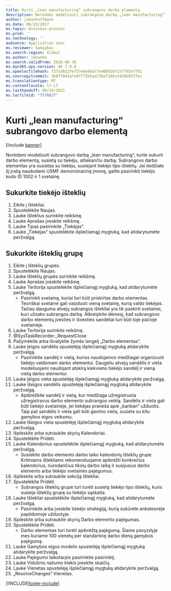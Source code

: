 ```yaml
---
title: Kurti „lean manufacturing“ subrangovo darbo elementą
description: Norėdami modeliuoti subrangovo darbą „lean manufacturing“, turite sukurti darbo elementą, susietą su tiekėju, atliekančiu darbą.
author: johanhoffmann
ms.date: 06/23/2017
ms.topic: business-process
ms.prod: ''
ms.technology: ''
audience: Application User
ms.reviewer: kamaybac
ms.search.region: Global
ms.author: johanho
ms.search.validFrom: 2016-06-30
ms.dyn365.ops.version: AX 7.0.0
ms.openlocfilehash: f37a38227ef57e6e66a77e90883bf157792e7f81
ms.sourcegitcommit: 3b87f042a7e97f72b5aa73bef186c5426b937fec
ms.translationtype: MT
ms.contentlocale: lt-LT
ms.lasthandoff: 09/29/2021
ms.locfileid: "7576837"
---
```

# <a name="create-a-subcontracted-work-cell-for-lean-manufacturing"></a>Kurti „lean manufacturing“ subrangovo darbo elementą

[!include [banner](../../includes/banner.md)]

Norėdami modeliuoti subrangovo darbą „lean manufacturing“, turite sukurti darbo elementą, susietą su tiekėju, atliekančiu darbą. Subrangovo darbo elementas yra susietas su tiekėju, susiejant tiekėjo tipo išteklių. Jei leidžiate šį įrašą naudodami USMF demonstracinę įmonę, galite pasirinkti tiekėjo kodo ID 1002 ir 1 svetainę.


## <a name="create-a-vendor-resource"></a>Sukurkite tiekėjo išteklių
1. Eikite į Ištekliai.
2. Spustelėkite Naujas.
3. Lauke Išteklius surinkite reikšmę.
4. Lauke Aprašas įveskite reikšmę.
5. Lauke Tipas pasirinkite „Tiekėjas“.
6. Lauke „Tiekėjas“ spustelėkite išplečiamąjį mygtuką, kad atidarytumėte peržvalgą.

## <a name="create-the-resource-group"></a>Sukurkite išteklių grupę
1. Eikite į Išteklių grupės.
2. Spustelėkite Naujas.
3. Lauke Išteklių grupės surinkite reikšmę.
4. Lauke Aprašas įveskite reikšmę.
5. Lauke Teritorija spustelėkite išplečiamąjį mygtuką, kad atidarytumėte peržvalgą.
    * Pasirinkti svetainę, kuriai turi būti priskirtas darbo elementas. Teoriškai svetainė gali vaizduoti vieną svetainę, kurią valdo tiekėjas. Tačiau dauguma atvejų subrangos ištekliai yra tik paskirti svetainei, kuri užsako subrangos darbą. Atkreipkite dėmesį, kad subrangovo darbo elementų įvesties ir išvesties sandėliai turi būti toje pačioje svetainėje.  
6. Lauke Teritorija surinkite reikšmę.
7. @SysTaskRecorder:_RequestClose
8. Pažymėkite arba išvalykite žymės langelį „Darbo elementas“.
9. Lauke Įeigos sandėlis spustelėję išplečiamąjį mygtuką atidarykite peržvalgą.
    * Pasirinkite sandėlį ir vietą, kurios naudojamos medžiagai organizuoti tiekėjo valdomam darbo elementui. Daugeliu atvejų sandėlis ir vieta modeliuojami naudojant atskirą kiekvieno tiekėjo sandėlį ir vieną vietą darbo elementui.  
10. Lauke Įeigos vieta spustelėję išplečiamąjį mygtuką atidarykite peržvalgą.
11. Lauke Išeigos sandėlis spustelėję išplečiamąjį mygtuką atidarykite peržvalgą.
    * Apibrėžkite sandėlį ir vietą, kur medžiaga užregistruota užregistravus darbo elemento subrangos veiklą. Sandėlis ir vieta gali būti tiekėjo svetainėje, jei tiekėjas praneša apie „kanban“ užduotis. Taip pat sandėlis ir vieta gali būti gavimo vieta, susieta su kitu gamybos eigos veiksmu.  
12. Lauke Išeigos vieta spustelėję išplečiamąjį mygtuką atidarykite peržvalgą.
13. Išplėskite arba sutraukite skyrių Kalendoriai.
14. Spustelėkite Pridėti.
15. Lauke Kalendorius spustelėkite išplečiamąjį mygtuką, kad atidarytumėte peržvalgą.
    * Susiekite darbo elemento darbo laiko kalendorių išteklių grupe. Kritiniams ištekliams rekomenduojame apibrėžti konkrečius kalendorius, nurodančius tikslų darbo laiką ir susijusius darbo elemento arba tiekėjo svetainės pajėgumus.  
16. Išplėskite arba sutraukite sekciją Ištekliai.
17. Spustelėkite Pridėti.
    * Subrangos išteklių grupė turi turėti susietą tiekėjo tipo išteklių, kuris susieja išteklių grupę su tiekėjo sąskaita.  
18. Lauke Ištekliai spustelėkite išplečiamąjį mygtuką, kad atidarytumėte peržvalgą.
    * Pasirinkite arba įveskite tiekėjo strategiją, kurią sukūrėte ankstesnėje papildomoje užduotyje.  
19. Išplėskite arba sutraukite skyrių Darbo elemento pajėgumas.
20. Spustelėkite Pridėti.
    * Darbo elementas turi turėti apibrėžtą pajėgumą. Šiame pavyzdyje mes kuriame 100 vienetų per standartinę darbo dieną gamybos pajėgumą.  
21. Lauke Gamybos eigos modelis spustelėję išplečiamąjį mygtuką atidarykite peržvalgą.
22. Lauke Pajėgumo laikotarpis pasirinkite pasirinktį.
23. Lauke Vidutinis našumo kiekis įveskite skaičių.
24. Lauke Vienetas spustelėję išplečiamąjį mygtuką atidarykite peržvalgą.
25. „ResolveChanges“ Vienetas.



[!INCLUDE[footer-include](../../../includes/footer-banner.md)]